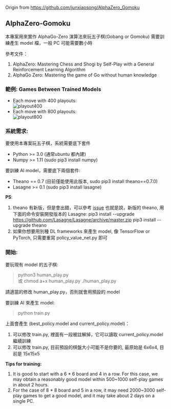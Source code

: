 Origin from https://github.com/junxiaosong/AlphaZero_Gomoku
## AlphaZero-Gomoku
本專案用來實作 AlphaGo-Zero 演算法來玩五子棋(Gobang or Gomoku)
需要訓練產生 model 檔，一般 PC 可能需要數小時

參考文件：
1. AlphaZero: Mastering Chess and Shogi by Self-Play with a General Reinforcement Learning Algorithm
2. AlphaGo Zero: Mastering the game of Go without human knowledge

### 範例: Games Between Trained Models
- Each move  with 400 playouts:  
![playout400](https://raw.githubusercontent.com/junxiaosong/AlphaZero_Gomoku/master/playout400.gif)
- Each move  with 800 playouts:  
![playout800](https://raw.githubusercontent.com/junxiaosong/AlphaZero_Gomoku/master/playout800.gif)

### 系統需求:
要使用本專案玩五子棋，系統需要底下套件
- Python >= 3.0 (通常ubuntu 都內建)
- Numpy >= 1.11 (sudo pip3 install numpy)

要訓練 AI model，需要底下兩個套件:
- Theano == 0.7 (目前僅能使用此版本, sudo pip3 install theano==0.7.0)
- Lasagne >= 0.1 (sudo pip3 install lasagne)

**PS**:
  1) theano 有新版，但是會出錯，可以參考 [issue](https://github.com/aigamedev/scikit-neuralnetwork/issues/235)
     也就是說，新版的 theano, 用下面的命令安裝開發版本的 Lasagne:
     pip3 install --upgrade https://github.com/Lasagne/Lasagne/archive/master.zip
     pip3 install --upgrade theano
  2) 如果你想要用別種 DL frameworks 來產生 model, 像 TensorFlow or PyTorch, 只需要重寫 policy_value_net.py 即可

### 開始:
要玩現有 model 的五子棋:
> python3 human_play.py  
或
> chmod a+x human_play.py
> ./human_play.py

請適當的修改 human_play.py，否則就會用預設的 model

要訓練 AI 來產生 model:
> python train.py

上面會產生 (best_policy.model and current_policy.model)：
  1) 可以修改 train.py, 裡面有一段被註解掉，它可以讀取 current_policy.model 繼續訓練
  2) 可以修改 train.py, 目前預設的棋盤大小可能不是你要的, 最原始是 6x6x4, 目前是 15x15x5

**Tips for training:**
1. It is good to start with a 6 * 6 board and 4 in a row. For this case, we may obtain a reasonably good model within 500~1000 self-play games in about 2 hours.
2. For the case of 8 * 8 board and 5 in a row, it may need 2000~3000 self-play games to get a good model, and it may take about 2 days on a single PC.

